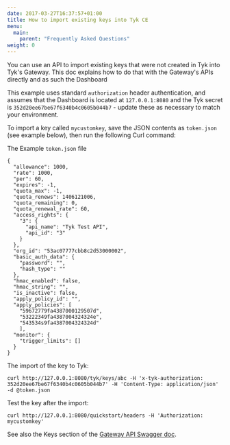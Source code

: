 ```yaml
---
date: 2017-03-27T16:37:57+01:00
title: How to import existing keys into Tyk CE
menu:
  main:
    parent: "Frequently Asked Questions"
weight: 0 
---
```


You can use an API to import existing keys that were not created in Tyk into Tyk's Gateway.
This doc explains how to do that with the Gateway's APIs directly and as such the Dashboard 

This example uses standard `authorization` header authentication, and assumes that the Dashboard is located at `127.0.0.1:8080` and the Tyk secret is `352d20ee67be67f6340b4c0605b044b7` - update these as necessary to match your environment.

To import a key called `mycustomkey`, save the JSON contents as `token.json` (see example below), then run the following Curl command:

The Example `token.json` file

```{.json}
{
  "allowance": 1000,
  "rate": 1000,
  "per": 60,
  "expires": -1,
  "quota_max": -1,
  "quota_renews": 1406121006,
  "quota_remaining": 0,
  "quota_renewal_rate": 60,
  "access_rights": {
    "3": {
      "api_name": "Tyk Test API",
      "api_id": "3"
    }
  },
  "org_id": "53ac07777cbb8c2d53000002",
  "basic_auth_data": {
    "password": "",
    "hash_type": ""
  },
  "hmac_enabled": false,
  "hmac_string": "",
  "is_inactive": false,
  "apply_policy_id": "",
  "apply_policies": [
    "59672779fa4387000129507d",
    "53222349fa4387004324324e",
    "543534s9fa4387004324324d"
    ],
  "monitor": {
    "trigger_limits": []
  }
}
```

The import of the key to Tyk:

```
curl http://127.0.0.1:8080/tyk/keys/abc -H 'x-tyk-authorization: 352d20ee67be67f6340b4c0605b044b7' -H 'Content-Type: application/json'  -d @token.json
```

Test the key after the import:

```
curl http://127.0.0.1:8080/quickstart/headers -H 'Authorization: mycustomkey'
```

See also the Keys section of the [Gateway API Swagger doc](https://tyk.io/docs/tyk-rest-api/).


